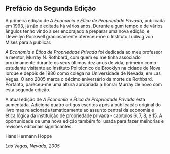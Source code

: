 ## Prefácio da Segunda Edição

A primeira edição de *A Economia e Ética de Propriedade Privada*, publicada em 1993, já não é editada há vários anos. Durante algum tempo e de vários ângulos tenho vindo a ser encorajado a preparar uma nova edição, e Llewellyn Rockwell graciosamente ofereceu-me o Instituto Ludwig von Mises para a publicar.

*A Economia e Ética de Propriedade Privada* foi dedicada ao meu professor e mentor, Murray N. Rothbard, com quem eu me tinha associado proximamente durante os seus últimos dez anos de vida, primeiro como estudante visitante ao Instituto Politécnico de Brooklyn na cidade de Nova Iorque e depois de 1986 como colega na Universidade de Nevada, em Las Vegas. O ano 2005 marca o décimo aniversário da morte de Rothbard. Portanto, pareceu-me uma altura apropriada a honrar Murray de novo com esta segunda edição.

A atual edição de *A Economia e Ética de Propriedade Privada* está aumentada. Adiciona quatro artigos escritos após a publicação original do livro mas relacionada tematicamente ao assunto central da economia e ética lógica da instituição de propriedade privada - capítulos 6, 7, 8, e 15. A oportunidade de uma nova edição também foi usada para fazer melhorias e revisões editoriais significantes.

Hans Hermann Hoppe

*Las Vegas, Nevada, 2005*